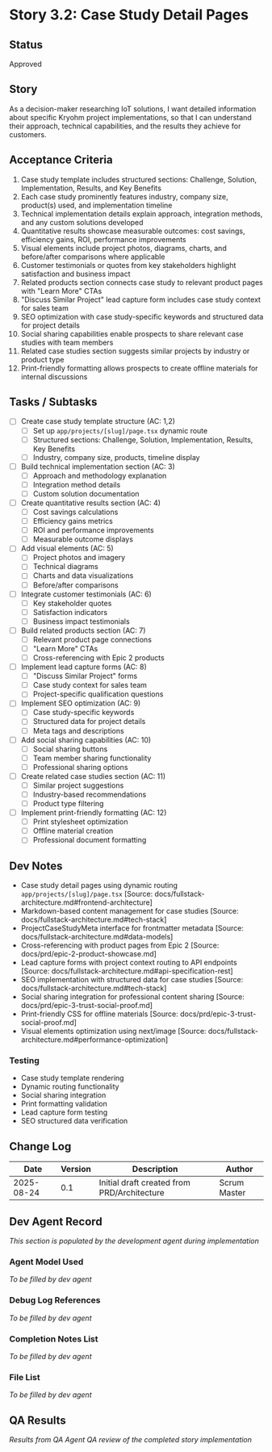 # Story 3.2: Case Study Detail Pages

## Status
Approved

## Story
As a decision-maker researching IoT solutions,
I want detailed information about specific Kryohm project implementations,
so that I can understand their approach, technical capabilities, and the results they achieve for customers.

## Acceptance Criteria
1. Case study template includes structured sections: Challenge, Solution, Implementation, Results, and Key Benefits
2. Each case study prominently features industry, company size, product(s) used, and implementation timeline
3. Technical implementation details explain approach, integration methods, and any custom solutions developed
4. Quantitative results showcase measurable outcomes: cost savings, efficiency gains, ROI, performance improvements
5. Visual elements include project photos, diagrams, charts, and before/after comparisons where applicable
6. Customer testimonials or quotes from key stakeholders highlight satisfaction and business impact
7. Related products section connects case study to relevant product pages with "Learn More" CTAs
8. "Discuss Similar Project" lead capture form includes case study context for sales team
9. SEO optimization with case study-specific keywords and structured data for project details
10. Social sharing capabilities enable prospects to share relevant case studies with team members
11. Related case studies section suggests similar projects by industry or product type
12. Print-friendly formatting allows prospects to create offline materials for internal discussions

## Tasks / Subtasks
- [ ] Create case study template structure (AC: 1,2)
  - [ ] Set up `app/projects/[slug]/page.tsx` dynamic route
  - [ ] Structured sections: Challenge, Solution, Implementation, Results, Key Benefits
  - [ ] Industry, company size, products, timeline display
- [ ] Build technical implementation section (AC: 3)
  - [ ] Approach and methodology explanation
  - [ ] Integration method details
  - [ ] Custom solution documentation
- [ ] Create quantitative results section (AC: 4)
  - [ ] Cost savings calculations
  - [ ] Efficiency gains metrics
  - [ ] ROI and performance improvements
  - [ ] Measurable outcome displays
- [ ] Add visual elements (AC: 5)
  - [ ] Project photos and imagery
  - [ ] Technical diagrams
  - [ ] Charts and data visualizations
  - [ ] Before/after comparisons
- [ ] Integrate customer testimonials (AC: 6)
  - [ ] Key stakeholder quotes
  - [ ] Satisfaction indicators
  - [ ] Business impact testimonials
- [ ] Build related products section (AC: 7)
  - [ ] Relevant product page connections
  - [ ] "Learn More" CTAs
  - [ ] Cross-referencing with Epic 2 products
- [ ] Implement lead capture forms (AC: 8)
  - [ ] "Discuss Similar Project" forms
  - [ ] Case study context for sales team
  - [ ] Project-specific qualification questions
- [ ] Implement SEO optimization (AC: 9)
  - [ ] Case study-specific keywords
  - [ ] Structured data for project details
  - [ ] Meta tags and descriptions
- [ ] Add social sharing capabilities (AC: 10)
  - [ ] Social sharing buttons
  - [ ] Team member sharing functionality
  - [ ] Professional sharing options
- [ ] Create related case studies section (AC: 11)
  - [ ] Similar project suggestions
  - [ ] Industry-based recommendations
  - [ ] Product type filtering
- [ ] Implement print-friendly formatting (AC: 12)
  - [ ] Print stylesheet optimization
  - [ ] Offline material creation
  - [ ] Professional document formatting

## Dev Notes
- Case study detail pages using dynamic routing `app/projects/[slug]/page.tsx` [Source: docs/fullstack-architecture.md#frontend-architecture]
- Markdown-based content management for case studies [Source: docs/fullstack-architecture.md#tech-stack]
- ProjectCaseStudyMeta interface for frontmatter metadata [Source: docs/fullstack-architecture.md#data-models]
- Cross-referencing with product pages from Epic 2 [Source: docs/prd/epic-2-product-showcase.md]
- Lead capture forms with project context routing to API endpoints [Source: docs/fullstack-architecture.md#api-specification-rest]
- SEO implementation with structured data for case studies [Source: docs/fullstack-architecture.md#tech-stack]
- Social sharing integration for professional content sharing [Source: docs/prd/epic-3-trust-social-proof.md]
- Print-friendly CSS for offline materials [Source: docs/prd/epic-3-trust-social-proof.md]
- Visual elements optimization using next/image [Source: docs/fullstack-architecture.md#performance-optimization]

### Testing
- Case study template rendering
- Dynamic routing functionality
- Social sharing integration
- Print formatting validation
- Lead capture form testing
- SEO structured data verification

## Change Log
| Date | Version | Description | Author |
|------|---------|-------------|--------|
| 2025-08-24 | 0.1 | Initial draft created from PRD/Architecture | Scrum Master |

## Dev Agent Record
*This section is populated by the development agent during implementation*

### Agent Model Used
*To be filled by dev agent*

### Debug Log References
*To be filled by dev agent*

### Completion Notes List
*To be filled by dev agent*

### File List
*To be filled by dev agent*

## QA Results
*Results from QA Agent QA review of the completed story implementation*
